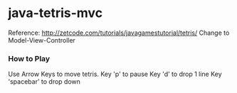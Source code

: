 # java-tetris-mvc

Reference: http://zetcode.com/tutorials/javagamestutorial/tetris/
Change to Model-View-Controller

### How to Play
Use Arrow Keys to move tetris.
Key 'p' to pause
Key 'd' to drop 1 line
Key 'spacebar' to drop down